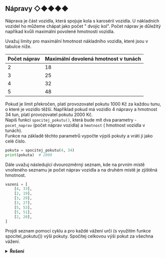 ## Nápravy ◇◆◆◆◆

Náprava je část vozidla, která spojuje kola s karosérií vozidla. U nákladních vozidel ho můžeme chápat jako počet "
dvojic kol". Počet náprav je důležitý napříkad kvůli maximální povolené hmotnosti vozidla.

Uvažuj limity pro maximální hmotnost nákladního vozidla, které jsou v tabulce níže.

| Počet náprav | Maximální dovolená hmotnost v tunách |
|--------------|--------------------------------------|
| 2            | 18                                   |
| 3            | 25                                   |
| 4            | 32                                   |
| 5            | 48                                   |

Pokud je limit překročen, platí provozovatel pokutu 1000 Kč za každou tunu, o které je vozidlo těžší. Například pokud má
vozidlo 4 nápravy a hmotnost 34 tun, platí provozovatel pokutu 2000 Kč.  
Napiš funkci `spocitej_pokutu()`, která bude mít dva parametry - `pocet_naprav` (počet náprav vozidla) a `hmotnost` (
hmotnost vozidla v tunách).  
Funkce na základě těchto parametrů vypočte výpiš pokuty a vráti ji jako celé číslo.

```python
pokuta = spocitej_pokutu(4, 34)
print(pokuta)  # 2000
```

Dále uvažuj následující dvourozměrný seznam, kde na prvním místě vnořeného seznamu je počet náprav vozidla a na druhém
místě je zjištěná hmotnost.

```python
vazeni = [
    [4, 33],
    [2, 19],
    [3, 29],
    [3, 27],
    [5, 53],
    [5, 51],
    [2, 20],
]
```

Projdi seznam pomocí cyklu a pro každé vážení urči (s využitím funkce spocitel_pokutu()) výši pokuty. Spočítej celkovou
výši pokut za všechna vážení.

<details>
<summary><b>Řešení</b></summary>


```python
def spocitej_pokutu(pocet_naprav, hmotnost):
    # oficialne jestli nezname slovnik,
    # musime rozdelit pomoci podminek
    if pocet_naprav == 2:
        max_hmotnost = 18

    if pocet_naprav == 3:
        max_hmotnost = 25

    if pocet_naprav == 4:
        max_hmotnost = 32

    if pocet_naprav == 5:
        max_hmotnost = 48

    # musime omezit nulou aby nebyly zaporne pokuty
    prekrocena_hmotnost = min([hmotnost - max_hmotnost, 0])

    return 1000 * prekrocena_hmotnost


for data in vazeni:
    pokuta = spocitej_pokutu(data[0], data[1])
    print(f'dostavas pokutu {pokuta}')
```


</details>

